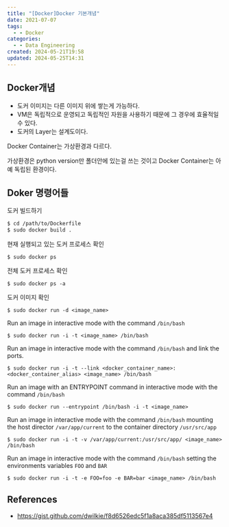 ```yaml
---
title: "[Docker]Docker 기본개념"
date: 2021-07-07
tags:
  - - Docker
categories:
  - - Data Engineering
created: 2024-05-21T19:58
updated: 2024-05-25T14:31
---
```


## Docker개념

- 도커 이미지는 다른 이미지 위에 쌓는게 가능하다.
- VM은 독립적으로 운영되고 독립적인 자원을 사용하기 때문에 그 경우에 효율적일 수 있다.
- 도커의 Layer는 설계도이다.

Docker Container는 가상환경과 다르다.

가상환경은 python version만 폴더안에 있는걸 쓰는 것이고 Docker Container는 아예 독립된 환경이다.

## Doker 명령어들

도커 빌드하기

```bash
$ cd /path/to/Dockerfile
$ sudo docker build .
```

현재 실행되고 있는 도커 프로세스 확인

```
$ sudo docker ps
```

전체 도커 프로세스 확인

```
$ sudo docker ps -a
```

도커 이미지 확인

```
$ sudo docker run -d <image_name>
```

Run an image in interactive mode with the command `/bin/bash`

```
$ sudo docker run -i -t <image_name> /bin/bash
```

Run an image in interactive mode with the command `/bin/bash` and link the ports.

```
$ sudo docker run -i -t --link <docker_container_name>:<docker_container_alias> <image_name> /bin/bash
```

Run an image with an ENTRYPOINT command in interactive mode with the command `/bin/bash`

```
$ sudo docker run --entrypoint /bin/bash -i -t <image_name>
```

Run an image in interactive mode with the command `/bin/bash` mounting the host director `/var/app/current` to the container directory `/usr/src/app`

```
$ sudo docker run -i -t -v /var/app/current:/usr/src/app/ <image_name> /bin/bash
```

Run an image in interactive mode with the command `/bin/bash` setting the environments variables `FOO` and `BAR`

```
$ sudo docker run -i -t -e FOO=foo -e BAR=bar <image_name> /bin/bash
```

## References

- https://gist.github.com/dwilkie/f8d6526edc5f1a8aca385df5113567e4
